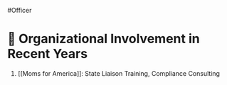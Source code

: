 #Officer 
# 💼 Organizational Involvement in Recent Years

1. [[Moms for America]]: State Liaison Training, Compliance Consulting